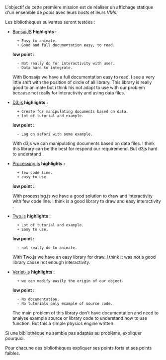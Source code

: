 L'objectif de cette première mission est de réaliser un affichage
statique d'un ensemble de *pools* avec leurs *hosts* et leurs *VMs*.

Les bibliothèques suivantes seront testées :

- [BonsaiJS](http://bonsaijs.org/)
	**highlights :**
	
		+ Easy to animate.
		+ Good and full documentation easy, to read.

	**low point :**

		- Not really do for interactivity with user. 
		- Data hard to integrate. 
		
	With Bonsaijs we have a full documentation easy to read.
	I see a very little shift with the position of circle of all library.
	This library is really good to animate but i think his not adapt to use with 
	our problem because not really for interactivity and using data files.
 
- [D3.js](http://d3js.org/)
	**highlights :**
	
		+ Create for manipulating documents based on data. 
		+ lot of tutorial and example. 

	**low point :**
	
		- Lag on safari with some example.
		
	With d3js we can manipulating documents based on data files.
	I think this library can be the best for respond our requiremend. 
	But d3js hard to understand .  

- [Processing.js](http://processingjs.org/)	
	**highlights :**
	
		+ few code line.
		+ easy to use. 

	**low point :**
	
	
	With processing.js we have a good solution to draw and interactivity with few code 
	line. 
	I think is a good library to draw and easy interactivity .
	
	
- [Two.js](http://jonobr1.github.io/two.js/)
	**highlights :**
	
		+ Lot of tutorial and example.
		+ Easy to use.
	 
	**low point :**
	
		- not really do to animate.
	
	With Two.js we have an easy library for draw.
	I think it was not a good library cause not enough interactivity.	

- [Verlet-js](https://github.com/subprotocol/verlet-js)
	**highlights :**
	
		+ we can modify easily the origin of our object.
	 
	**low point :**
	
		- No documentation. 
		- No tutorials only example of source code.
		
	The main problem of this library don't have documentation and need to analyse example
	source or library code to understand how to use function.
	But this a simple  physics engine written . 	
	
	
Si une bibliothèque ne semble pas adaptés au problème, expliquer
pourquoi.

Pour chacune des bibliothèques expliquer ses points forts et ses
points faibles.
